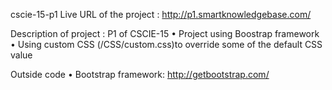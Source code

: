 cscie-15-p1
Live URL of the project : http://p1.smartknowledgebase.com/

Description of project : P1 of CSCIE-15
  •	Project using Boostrap framework
  •	Using custom CSS (/CSS/custom.css)to override some of the default CSS value

Outside code
  •	Bootstrap framework: http://getbootstrap.com/
